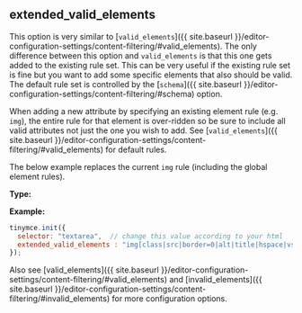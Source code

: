 ## extended_valid_elements

This option is very similar to [`valid_elements`]({{ site.baseurl }}/editor-configuration-settings/content-filtering/#valid_elements). The only difference between this option and `valid_elements` is that this one gets added to the existing rule set. This can be very useful if the existing rule set is fine but you want to add some specific elements that also should be valid. The default rule set is controlled by the [`schema`]({{ site.baseurl }}/editor-configuration-settings/content-filtering/#schema) option.

When adding a new attribute by specifying an existing element rule (e.g. `img`), the entire rule for that element is over-ridden so be sure to include all valid attributes not just the one you wish to add. See [`valid_elements`]({{ site.baseurl }}/editor-configuration-settings/content-filtering/#valid_elements) for default rules.

The below example replaces the current `img` rule (including the global element rules).

**Type:**

**Example:**

```js
tinymce.init({
  selector: "textarea",  // change this value according to your html
  extended_valid_elements : "img[class|src|border=0|alt|title|hspace|vspace|width|height|align|onmouseover|onmouseout|name]"
});
```

Also see [valid_elements]({{ site.baseurl }}/editor-configuration-settings/content-filtering/#valid_elements) and [invalid_elements]({{ site.baseurl }}/editor-configuration-settings/content-filtering/#invalid_elements) for more configuration options.
